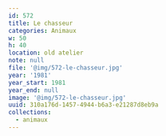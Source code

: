 ```yaml
---
id: 572
title: Le chasseur
categories: Animaux
w: 50
h: 40
location: old atelier
note: null
file: '@img/572-le-chasseur.jpg'
year: '1981'
year_start: 1981
year_end: null
image: '@img/572-le-chasseur.jpg'
uuid: 310a176d-1457-4944-b6a3-e21287d8eb9a
collections:
  - animaux
---
```


